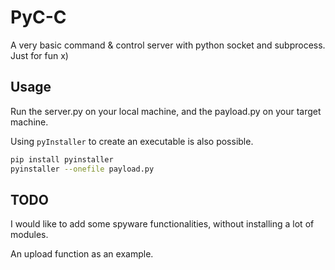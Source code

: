 # PyC-C
A very basic command & control server with python socket and subprocess.
Just for fun x)

## Usage
Run the server.py on your local machine, and the payload.py on your target machine.

Using `pyInstaller` to create an executable is also possible.

```bash
pip install pyinstaller
pyinstaller --onefile payload.py
```

## TODO

I would like to add some spyware functionalities, without installing a lot of modules.

An upload function as an example.
